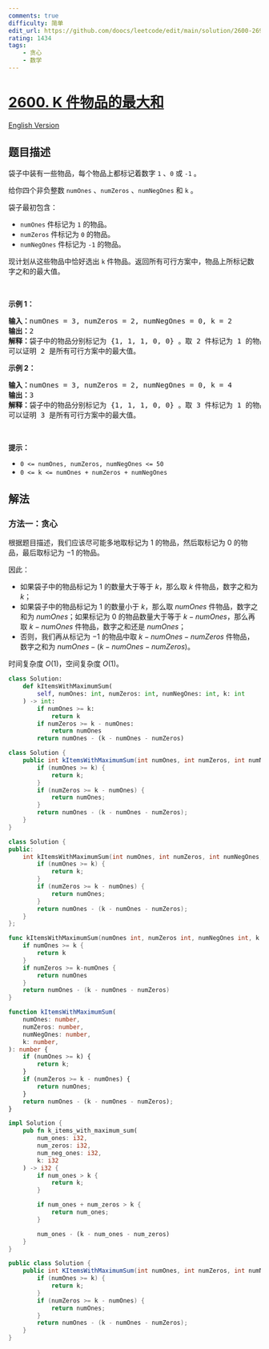 ```yaml
---
comments: true
difficulty: 简单
edit_url: https://github.com/doocs/leetcode/edit/main/solution/2600-2699/2600.K%20Items%20With%20the%20Maximum%20Sum/README.md
rating: 1434
tags:
    - 贪心
    - 数学
---
```


# [2600. K 件物品的最大和](https://leetcode.cn/problems/k-items-with-the-maximum-sum)

[English Version](/solution/2600-2699/2600.K%20Items%20With%20the%20Maximum%20Sum/README_EN.md)

## 题目描述

<!-- 这里写题目描述 -->

<p>袋子中装有一些物品，每个物品上都标记着数字 <code>1</code> 、<code>0</code> 或 <code>-1</code> 。</p>

<p>给你四个非负整数 <code>numOnes</code> 、<code>numZeros</code> 、<code>numNegOnes</code> 和 <code>k</code> 。</p>

<p>袋子最初包含：</p>

<ul>
	<li><code>numOnes</code> 件标记为 <code>1</code> 的物品。</li>
	<li><code>numZeros</code> 件标记为 <code>0</code> 的物品。</li>
	<li><code>numNegOnes</code> 件标记为 <code>-1</code> 的物品。</li>
</ul>

<p>现计划从这些物品中恰好选出 <code>k</code> 件物品。返回所有可行方案中，物品上所标记数字之和的最大值。</p>

<p>&nbsp;</p>

<p><strong>示例 1：</strong></p>

<pre>
<strong>输入：</strong>numOnes = 3, numZeros = 2, numNegOnes = 0, k = 2
<strong>输出：</strong>2
<strong>解释：</strong>袋子中的物品分别标记为 {1, 1, 1, 0, 0} 。取 2 件标记为 1 的物品，得到的数字之和为 2 。
可以证明 2 是所有可行方案中的最大值。</pre>

<p><strong>示例 2：</strong></p>

<pre>
<strong>输入：</strong>numOnes = 3, numZeros = 2, numNegOnes = 0, k = 4
<strong>输出：</strong>3
<strong>解释：</strong>袋子中的物品分别标记为 {1, 1, 1, 0, 0} 。取 3 件标记为 1 的物品，1 件标记为 0 的物品，得到的数字之和为 3 。
可以证明 3 是所有可行方案中的最大值。
</pre>

<p>&nbsp;</p>

<p><strong>提示：</strong></p>

<ul>
	<li><code>0 &lt;= numOnes, numZeros, numNegOnes &lt;= 50</code></li>
	<li><code>0 &lt;= k &lt;= numOnes + numZeros + numNegOnes</code></li>
</ul>

## 解法

### 方法一：贪心

根据题目描述，我们应该尽可能多地取标记为 $1$ 的物品，然后取标记为 $0$ 的物品，最后取标记为 $-1$ 的物品。

因此：

-   如果袋子中的物品标记为 $1$ 的数量大于等于 $k$，那么取 $k$ 件物品，数字之和为 $k$；
-   如果袋子中的物品标记为 $1$ 的数量小于 $k$，那么取 $numOnes$ 件物品，数字之和为 $numOnes$；如果标记为 $0$ 的物品数量大于等于 $k - numOnes$，那么再取 $k - numOnes$ 件物品，数字之和还是 $numOnes$；
-   否则，我们再从标记为 $-1$ 的物品中取 $k - numOnes - numZeros$ 件物品，数字之和为 $numOnes - (k - numOnes - numZeros)$。

时间复杂度 $O(1)$，空间复杂度 $O(1)$。

<!-- tabs:start -->

```python
class Solution:
    def kItemsWithMaximumSum(
        self, numOnes: int, numZeros: int, numNegOnes: int, k: int
    ) -> int:
        if numOnes >= k:
            return k
        if numZeros >= k - numOnes:
            return numOnes
        return numOnes - (k - numOnes - numZeros)
```

```java
class Solution {
    public int kItemsWithMaximumSum(int numOnes, int numZeros, int numNegOnes, int k) {
        if (numOnes >= k) {
            return k;
        }
        if (numZeros >= k - numOnes) {
            return numOnes;
        }
        return numOnes - (k - numOnes - numZeros);
    }
}
```

```cpp
class Solution {
public:
    int kItemsWithMaximumSum(int numOnes, int numZeros, int numNegOnes, int k) {
        if (numOnes >= k) {
            return k;
        }
        if (numZeros >= k - numOnes) {
            return numOnes;
        }
        return numOnes - (k - numOnes - numZeros);
    }
};
```

```go
func kItemsWithMaximumSum(numOnes int, numZeros int, numNegOnes int, k int) int {
	if numOnes >= k {
		return k
	}
	if numZeros >= k-numOnes {
		return numOnes
	}
	return numOnes - (k - numOnes - numZeros)
}
```

```ts
function kItemsWithMaximumSum(
    numOnes: number,
    numZeros: number,
    numNegOnes: number,
    k: number,
): number {
    if (numOnes >= k) {
        return k;
    }
    if (numZeros >= k - numOnes) {
        return numOnes;
    }
    return numOnes - (k - numOnes - numZeros);
}
```

```rust
impl Solution {
    pub fn k_items_with_maximum_sum(
        num_ones: i32,
        num_zeros: i32,
        num_neg_ones: i32,
        k: i32
    ) -> i32 {
        if num_ones > k {
            return k;
        }

        if num_ones + num_zeros > k {
            return num_ones;
        }

        num_ones - (k - num_ones - num_zeros)
    }
}
```

```cs
public class Solution {
    public int KItemsWithMaximumSum(int numOnes, int numZeros, int numNegOnes, int k) {
        if (numOnes >= k) {
            return k;
        }
        if (numZeros >= k - numOnes) {
            return numOnes;
        }
        return numOnes - (k - numOnes - numZeros);
    }
}
```

<!-- tabs:end -->

<!-- end -->
